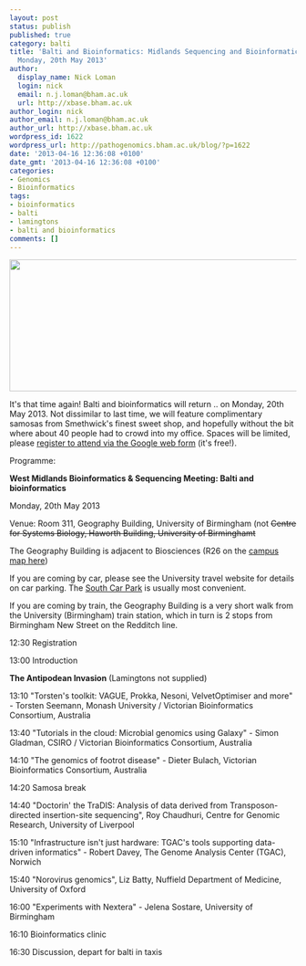 ```yaml
---
layout: post
status: publish
published: true
category: balti
title: 'Balti and Bioinformatics: Midlands Sequencing and Bioinformatics Meeting:
  Monday, 20th May 2013'
author:
  display_name: Nick Loman
  login: nick
  email: n.j.loman@bham.ac.uk
  url: http://xbase.bham.ac.uk
author_login: nick
author_email: n.j.loman@bham.ac.uk
author_url: http://xbase.bham.ac.uk
wordpress_id: 1622
wordpress_url: http://pathogenomics.bham.ac.uk/blog/?p=1622
date: '2013-04-16 12:36:08 +0100'
date_gmt: '2013-04-16 12:36:08 +0100'
categories:
- Genomics
- Bioinformatics
tags:
- bioinformatics
- balti
- lamingtons
- balti and bioinformatics
comments: []
---
```

<p><a href="http://pathogenomics.bham.ac.uk/blog/wp-content/uploads/baltibioinformatics.jpg"><img class="alignright size-large wp-image-1628" title="baltibioinformatics" src="http://pathogenomics.bham.ac.uk/blog/wp-content/uploads/baltibioinformatics-1024x231.jpg" alt="" width="1024" height="231" /></a></p>
<p>It's that time again! Balti and bioinformatics will return .. on Monday, 20th May 2013. Not dissimilar to last time, we will feature complimentary samosas from Smethwick's finest sweet shop, and hopefully without the bit where about 40 people had to crowd into my office. Spaces will be limited, please <a href="https://docs.google.com/forms/d/19CJXKdMq_mOwnlVrcTR1LbUdcr-E9hFVRHn4fqx-QUg/viewform">register to attend via the Google web form</a> (it's free!).</p>
<p>Programme:</p>
<p><strong>West Midlands Bioinformatics &amp; Sequencing Meeting: Balti and bioinformatics<br />
</strong></p>
<p>Monday, 20th May 2013</p>
<p>Venue: Room 311, Geography Building, University of Birmingham (not <del>Centre for Systems Biology, Haworth Building, University of Birminghamt</del></p>
<p>The Geography Building is adjacent to Biosciences (R26 on the <a href="http://www.birmingham.ac.uk/Documents/university/edgbaston-map.pdf">campus map here</a>)</p>
<p>If you are coming by car, please see the University travel website for details on car parking. The <a href="http://www.birmingham.ac.uk/contact/directions/edgbaston-directions.aspx">South Car Park</a> is usually most convenient. </p>
<p>If you are coming by train, the Geography Building is a very short walk from the University (Birmingham) train station, which in turn is 2 stops from Birmingham New Street on the Redditch line.</p>
<p>12:30 Registration</p>
<p>13:00 Introduction</p>
<p><strong>The Antipodean Invasion</strong> (Lamingtons not supplied)</p>
<p>13:10 "Torsten's toolkit: VAGUE, Prokka, Nesoni, VelvetOptimiser and more" - Torsten Seemann, Monash University / Victorian Bioinformatics Consortium, Australia</p>
<p>13:40 "Tutorials in the cloud: Microbial genomics using Galaxy" - Simon Gladman, CSIRO / Victorian Bioinformatics Consortium, Australia</p>
<p>14:10 "The genomics of footrot disease" - Dieter Bulach, Victorian Bioinformatics Consortium, Australia</p>
<p>14:20 Samosa break</p>
<p>14:40 "Doctorin' the TraDIS: Analysis of data derived from Transposon-directed insertion-site sequencing", Roy Chaudhuri, Centre for Genomic Research, University of Liverpool</p>
<p>15:10 "Infrastructure isn't just hardware: TGAC's tools supporting data-driven informatics" - Robert Davey, The Genome Analysis Center (TGAC), Norwich</p>
<p>15:40 "Norovirus genomics", Liz Batty, Nuffield Department of Medicine, University of Oxford</p>
<p>16:00 "Experiments with Nextera" - Jelena Sostare, University of Birmingham</p>
<p>16:10 Bioinformatics clinic</p>
<p>16:30 Discussion, depart for balti in taxis</p>
